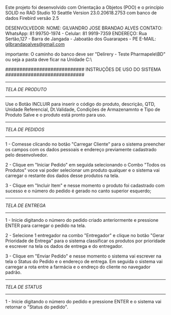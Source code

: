 Este projeto foi desenvolvido com Orientação a Objetos (POO) e o princípio SOLID no RAD Studio 10 Seattle Version 23.0.20618.2753 com banco de dados Firebird versão 2.5

DESENVOLVEDOR:
NOME: GILVANDRO JOSE BRANDAO ALVES
CONTATO: WhatsApp: 81 99750-1974 - Celular: 81 9919-7359
ENDEREÇO: Rua Sertão,127 - Barra de Jangada - Jaboatão dos Guararapes - PE
E-MAIL: gilbrandaoalves@gmail.com

importante: O caminho do banco deve ser "Delirery - Teste Pharmapele\BD" ou seja a pasta deve ficar na Unidade C:\

############################
INSTRUÇÕES DE USO DO SISTEMA
############################


******************
*TELA DE PRODUTO*
******************

Use o Botão INCLUIR para inserir o código do produto, descrição, QTD, Unidade Referencial, Dt.Validade, Condições de Armazenamnto e Tipo de Produto
Salve e o produto está pronto para uso.

******************
*TELA DE PEDIDOS*
******************

1 - Comesse clicando no botão "Carregar Cliente" para o sistema preencher os campos com os dados pessoais e endereço previamente cadastrado pelo desenvolvedor. 

2 - Clique em "Iniciar Pedido" em seguida  selecionando o Combo "Todos os Produtos" voce vai poder selecionar um produto qualquer e o sistema vai carregar o restante dos dados desse produtos na tela.

3 - Clique em "Incluir Item" e nesse momento o produto foi cadastrado com sucesso e o número do pedido é gerado no canto superior esquerdo;

******************
*TELA DE ENTREGA*
******************

1 - Inicie digitando o número do pedido criado anteriormente e pressione ENTER para carregar o pedido na tela.

2 - Selecione 1 entregador na combo "Entregador" e clique no botão "Gerar Prioridade de Entrega" para o sistema classificar os produtos por prioridade e escrever na tela os dados de entrega e do entregador.

3 - Clique em "Enviar Pedido" e nesse momento o sistema vai escrever na tela o Status do Pedido e o endereço de entrega. Em seguida o sistema vai carregar a rota entre a farmácia e o endreço do cliente no navegador padrão.

******************
*TELA DE STATUS*
******************

1 - Inicie digitando o número do pedido e pressione ENTER e o sistema vai retornar o "Status do pedido".
